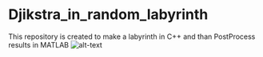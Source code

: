 # Djikstra_in_random_labyrinth
This repository is created to make a labyrinth in C++ and than PostProcess results in MATLAB
![alt-text](https://github.com/IlyaChaban/Djikstra_in_random_labyrinth/blob/main/Result.gif)
